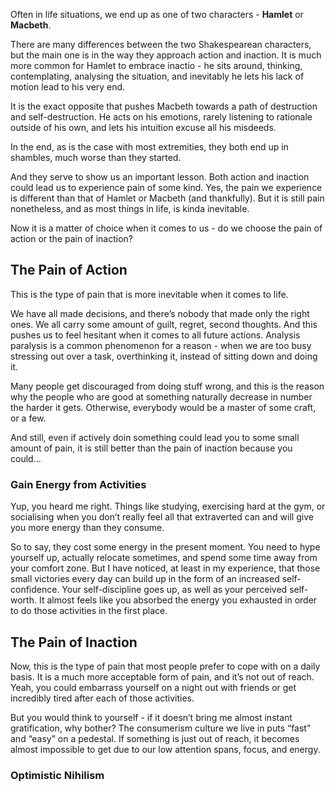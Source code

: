 Often in life situations, we end up as one of two characters - **Hamlet** or **Macbeth**.

There are many differences between the two Shakespearean characters, but the main one is in the way they approach action and inaction. It is much more common for Hamlet to embrace inactio - he sits around, thinking, contemplating, analysing the situation, and inevitably he lets his lack of motion lead to his very end.

It is the exact opposite that pushes Macbeth towards a path of destruction and self-destruction. He acts on his emotions, rarely listening to rationale outside of his own, and lets his intuition excuse all his misdeeds.

In the end, as is the case with most extremities, they both end up in shambles, much worse than they started.

And they serve to show us an important lesson. Both action and inaction could lead us to experience pain of some kind. Yes, the pain we experience is different than that of Hamlet or Macbeth (and thankfully). But it is still pain nonetheless, and as most things in life, is kinda inevitable.

Now it is a matter of choice when it comes to us - do we choose the pain of action or the pain of inaction?

## The Pain of Action

This is the type of pain that is more inevitable when it comes to life.

We have all made decisions, and there’s nobody that made only the right ones. We all carry some amount of guilt, regret, second thoughts. And this pushes us to feel hesitant when it comes to all future actions. Analysis paralysis is a common phenomenon for a reason - when we are too busy stressing out over a task, overthinking it, instead of sitting down and doing it.

Many people get discouraged from doing stuff wrong, and this is the reason why the people who are good at something naturally decrease in number the harder it gets. Otherwise, everybody would be a master of some craft, or a few.

And still, even if actively doin something could lead you to some small amount of pain, it is still better than the pain of inaction because you could…

### Gain Energy from Activities

Yup, you heard me right. Things like studying, exercising hard at the gym, or socialising when you don’t really feel all that extraverted can and will give you more energy than they consume.

So to say, they cost some energy in the present moment. You need to hype yourself up, actually relocate sometimes, and spend some time away from your comfort zone. But I have noticed, at least in my experience, that those small victories every day can build up in the form of an increased self-confidence. Your self-discipline goes up, as well as your perceived self-worth. It almost feels like you absorbed the energy you exhausted in order to do those activities in the first place.

## The Pain of Inaction

Now, this is the type of pain that most people prefer to cope with on a daily basis. It is a much more acceptable form of pain, and it’s not out of reach. Yeah, you could embarrass yourself on a night out with friends or get incredibly tired after each of those activities.

But you would think to yourself - if it doesn’t bring me almost instant gratification, why bother? The consumerism culture we live in puts “fast” and “easy” on a pedestal. If something is just out of reach, it becomes almost impossible to get due to our low attention spans, focus, and energy.



### Optimistic Nihilism

